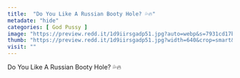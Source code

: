 ```yaml
---
title:  "Do You Like A Russian Booty Hole? 💦🔥"
metadate: "hide"
categories: [ God Pussy ]
image: "https://preview.redd.it/1d9iirsgadp51.jpg?auto=webp&s=7931cd17bdab5d4b8be35bcfc2ae55a748a1ddf7"
thumb: "https://preview.redd.it/1d9iirsgadp51.jpg?width=640&crop=smart&auto=webp&s=7242695c8e91ea31a72738a051278d5a47de7e7d"
visit: ""
---
```

Do You Like A Russian Booty Hole? 💦🔥
